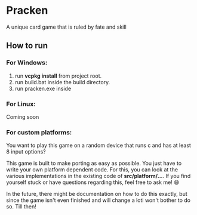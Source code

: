 # Pracken
A unique card game that is ruled by fate and skill

## How to run

### For Windows:

1. run **vcpkg install** from project root.
2. run build.bat inside the build directory.
3. run pracken.exe inside 

### For Linux: 

Coming soon

### For custom platforms:

You want to play this game on a random device that runs c and has at least 8 input options?

This game is built to make porting as easy as possible. You just have to write your own platform dependent code. For this, you can look at the various implementations in the existing code of **src/platform/...**. If you find yourself stuck or have questions regarding this, feel free to ask me! :smile:

In the future, there might be documentation on how to do this exactly, but since the game isn't even finished and will change a loti won't bother to do so. Till then!